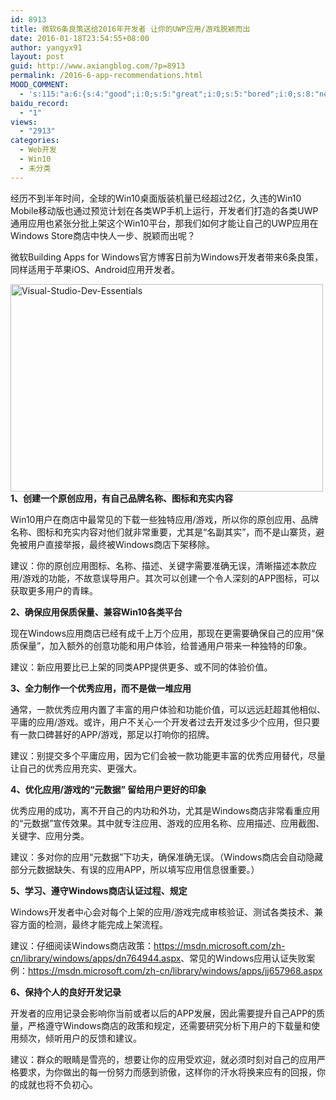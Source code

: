 ```yaml
---
id: 8913
title: 微软6条良策送给2016年开发者 让你的UWP应用/游戏脱颖而出
date: 2016-01-18T23:54:55+08:00
author: yangyx91
layout: post
guid: http://www.axiangblog.com/?p=8913
permalink: /2016-6-app-recommendations.html
MOOD_COMMENT:
  - 's:115:"a:6:{s:4:"good";i:0;s:5:"great";i:0;s:5:"bored";i:0;s:8:"nonsense";i:0;s:13:"notunderstand";i:0;s:7:"passing";i:0;}";'
baidu_record:
  - "1"
views:
  - "2913"
categories:
  - Web开发
  - Win10
  - 未分类
---
```

经历不到半年时间，全球的Win10桌面版装机量已经超过2亿，久违的Win10 Mobile移动版也通过预览计划在各类WP手机上运行，开发者们打造的各类UWP通用应用也紧张分批上架这个Win10平台，那我们如何才能让自己的UWP应用在Windows Store商店中快人一步、脱颖而出呢？

微软Building Apps for Windows官方博客日前为Windows开发者带来6条良策，同样适用于苹果iOS、Android应用开发者。

<a href="http://www.axiangblog.com/visual-studio-dev-essentials.html/visual-studio-dev-essentials" rel="attachment wp-att-8910" target="_blank"  rel="nofollow" ><img loading="lazy" class="aligncenter size-full wp-image-8910" src="http://www.axiangblog.com/wp-content/uploads/2016/01/Visual-Studio-Dev-Essentials.jpg" alt="Visual-Studio-Dev-Essentials" width="500" height="332" /></a>  
**1、创建一个原创应用，有自己品牌名称、图标和充实内容**

Win10用户在商店中最常见的下载一些独特应用/游戏，所以你的原创应用、品牌名称、图标和充实内容对他们就非常重要，尤其是“名副其实”，而不是山寨货，避免被用户直接举报，最终被Windows商店下架移除。

建议：你的原创应用图标、名称、描述、关键字需要准确无误，清晰描述本款应用/游戏的功能，不故意误导用户。其次可以创建一个令人深刻的APP图标，可以获取更多用户的青睐。

**2、确保应用保质保量、兼容Win10各类平台**

现在Windows应用商店已经有成千上万个应用，那现在更需要确保自己的应用“保质保量”，加入额外的创意功能和用户体验，给普通用户带来一种独特的印象。

建议：新应用要比已上架的同类APP提供更多、或不同的体验价值。

**3、全力制作一个优秀应用，而不是做一堆应用**

通常，一款优秀应用内置了丰富的用户体验和功能价值，可以远远赶超其他相似、平庸的应用/游戏。或许，用户不关心一个开发者过去开发过多少个应用，但只要有一款口碑甚好的APP/游戏，那足以打响你的招牌。

建议：别提交多个平庸应用，因为它们会被一款功能更丰富的优秀应用替代，尽量让自己的优秀应用充实、更强大。

**4、优化应用/游戏的“元数据” 留给用户更好的印象**

优秀应用的成功，离不开自己的内功和外功，尤其是Windows商店非常看重应用的“元数据”宣传效果。其中就专注应用、游戏的应用名称、应用描述、应用截图、关键字、应用分类。

建议：多对你的应用“元数据”下功夫，确保准确无误。（Windows商店会自动隐藏部分元数据缺失、有误的应用APP，所以填写应用信息很重要。）

**5、学习、遵守Windows商店认证过程、规定**

Windows开发者中心会对每个上架的应用/游戏完成审核验证、测试各类技术、兼容方面的检测，最终才能完成上架流程。

建议：仔细阅读Windows商店政策：<a href="https://msdn.microsoft.com/zh-cn/library/windows/apps/dn764944.aspx" target="_blank" rel="nofollow" >https://msdn.microsoft.com/zh-cn/library/windows/apps/dn764944.aspx</a>、常见的Windows应用认证失败案例：<a href="https://msdn.microsoft.com/zh-cn/library/windows/apps/jj657968.aspx" target="_blank" rel="nofollow" >https://msdn.microsoft.com/zh-cn/library/windows/apps/jj657968.aspx</a>

**6、保持个人的良好开发记录**

开发者的应用记录会影响你当前或者以后的APP发展，因此需要提升自己APP的质量，严格遵守Windows商店的政策和规定，还需要研究分析下用户的下载量和使用频次，倾听用户的反馈和建议。

建议：群众的眼睛是雪亮的，想要让你的应用受欢迎，就必须时刻对自己的应用严格要求，为你做出的每一份努力而感到骄傲，这样你的汗水将换来应有的回报，你的成就也将不负初心。